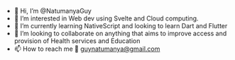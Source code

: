 - 👋 Hi, I’m @NatumanyaGuy
- 👀 I’m interested in Web dev using Svelte and Cloud computing.
- 🌱 I’m currently learning NativeScript and looking to learn Dart and Flutter
- 💞️ I’m looking to collaborate on anything that aims to improve access and provision of Health services and Education
- 📫 How to reach me 📧 guynatumanya@gmail.com

<!---
NatumanyaGuy/NatumanyaGuy is a ✨ special ✨ repository because its `README.md` (this file) appears on your GitHub profile.
You can click the Preview link to take a look at your changes.
--->
